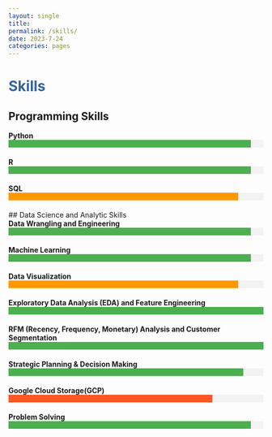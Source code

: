 ```yaml
---
layout: single
title: 
permalink: /skills/
date: 2023-7-24
categories: pages
---
```


<style>
.skill {
  margin-bottom: 20px;
}

.skill-name {
  font-weight: bold;
}

.progress-bar {
  height: 15px;
  background-color: #f3f3f3;
}

.progress {
  height: 100%;
}

.progress-100 {
  background-color: #4caf50; /* Green */
}
.progress-95 {
  background-color: #4caf50; /* Green */
}
.progress-92 {
  background-color: #4caf50; /* Yellow */
}
.progress-90 {
  background-color: #ff9800; /* Yellow */
}
.progress-80 {
  background-color: #ff5722; /* Orange */
}
.progress-75 {
  background-color: #ffcc00; /* Red */
}
/* Style for the title */
    h1 {
        color: #336699; /* Change the title text color to blue */
    }
</style>

<!-- Title of the page in blue -->
<h1>Skills</h1>

## Programming Skills

<div class="skill">
  <span class="skill-name">Python</span>
  <div class="progress-bar">
    <div class="progress progress-95" style="width: 95%;"></div>
  </div>
</div>

<div class="skill">
  <span class="skill-name">R</span>
  <div class="progress-bar">
    <div class="progress progress-95" style="width: 95%;"></div>
  </div>
</div>

<div class="skill">
  <span class="skill-name">SQL</span>
  <div class="progress-bar">
    <div class="progress progress-90" style="width: 90%;"></div>
  </div>
</div>
<!--
<div class="skill">
  <span class="skill-name">Core Java</span>
  <div class="progress-bar">
    <div class="progress progress-75" style="width: 75%;"></div>
  </div>
</div>
-->
## Data Science and Analytic Skills

<div class="skill">
  <span class="skill-name">Data Wrangling and Engineering</span>
  <div class="progress-bar">
    <div class="progress progress-95" style="width: 95%;"></div>
  </div>
</div>

<div class="skill">
  <span class="skill-name">Machine Learning</span>
  <div class="progress-bar">
    <div class="progress progress-95" style="width: 95%;"></div>
  </div>
</div>

<div class="skill">
  <span class="skill-name">Data Visualization</span>
  <div class="progress-bar">
    <div class="progress progress-90" style="width: 90%;"></div>
  </div>
</div>

<div class="skill">
  <span class="skill-name">Exploratory Data Analysis (EDA) and Feature Engineering</span>
  <div class="progress-bar">
    <div class="progress progress-100" style="width: 100%;"></div>
  </div>
</div>

<div class="skill">
  <span class="skill-name">RFM (Recency, Frequency, Monetary) Analysis and Customer Segmentation</span>
  <div class="progress-bar">
    <div class="progress progress-100" style="width: 100%;"></div>
  </div>
</div>

<div class="skill">
  <span class="skill-name">Strategic Planning & Decision Making</span>
  <div class="progress-bar">
    <div class="progress progress-92" style="width: 92%;"></div>
  </div>
</div>
<div class="skill">
  <span class="skill-name">Google Cloud Storage(GCP)</span>
  <div class="progress-bar">
    <div class="progress progress-80" style="width: 80%;"></div>
  </div>
</div>

<div class="skill">
  <span class="skill-name">Problem Solving</span>
  <div class="progress-bar">
    <div class="progress progress-95" style="width: 95%;"></div>
  </div>
</div>